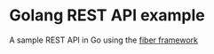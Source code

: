 # Golang REST API example

A sample REST API in Go using the [fiber framework](https://github.com/gofiber/fiber)
